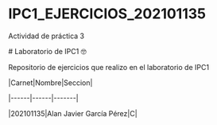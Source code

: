 # IPC1\_EJERCICIOS\_202101135

Actividad de práctica 3

\# Laboratorio de IPC1 🤓



Repositorio de ejercicios que realizo en el laboratorio de IPC1



|Carnet|Nombre|Seccion|

|------|------|-------|

|202101135|Alan  Javier García Pérez|C|

